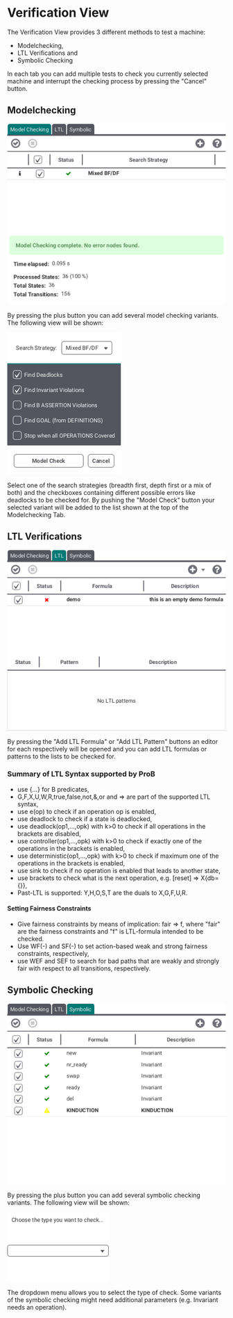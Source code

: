 # Verification View

The Verification View provides 3 different methods to test a machine:

* Modelchecking,
* LTL Verifications and
* Symbolic Checking

In each tab you can add multiple tests to check you currently selected machine and interrupt the checking process by pressing the "Cancel" button.

## <a id="Model"> Modelchecking </a>

![Modelchecking](../screenshots/Verifications/Modelchecking.png)

By pressing the plus button you can add several model checking variants. The following view will be shown:

![Modelchecking Stage](../screenshots/Verifications/Modelchecking%20Stage.png)

Select one of the search strategies (breadth first, depth first or a mix of both) and the checkboxes containing  different possible errors like deadlocks to be checked for. By pushing the "Model Check" button your selected variant will be added to the list shown at the top of the Modelchecking Tab.

## <a id="LTL"> LTL Verifications </a>

![LTL](../screenshots/Verifications/LTL.png)

By pressing the "Add LTL Formula" or "Add LTL Pattern" buttons an editor for each respectively will be opened and you can add LTL formulas or patterns to the lists to be checked for.

### Summary of LTL Syntax supported by ProB
*   use {...} for B predicates,
*   G,F,X,U,W,R,true,false,not,&,or and => are part of the supported LTL syntax,
*   use e(op) to check if an operation op is enabled,
*   use deadlock to check if a state is deadlocked,
*   use deadlock(op1,...,opk) with k>0 to check if all operations in the brackets are disabled,
*   use controller(op1,...,opk) with k>0 to check if exactly one of the operations in the brackets is enabled,
*   use deterministic(op1,...,opk) with k>0 to check if maximum one of the operations in the brackets is enabled,
*   use sink to check if no operation is enabled that leads to another state,
*   use brackets to check what is the next operation, e.g. [reset] => X{db={}},
*   Past-LTL is supported: Y,H,O,S,T are the duals to X,G,F,U,R.

#### Setting Fairness Constraints
*   Give fairness constraints by means of implication: fair => f, where "fair" are the fairness constraints and "f" is LTL-formula intended to be checked.
*   Use WF(-) and SF(-) to set action-based weak and strong fairness constraints, respectively,
*   use WEF and SEF to search for bad paths that are weakly and strongly fair with respect to all transitions, respectively.


## <a id="Symbolic"> Symbolic Checking </a>

![Symbolic Checking](../screenshots/Verifications/Symbolic%20Checking.png)

By pressing the plus button you can add several symbolic checking variants. The following view will be shown:

![Add SC](../screenshots/Verifications/Add%20SC.png)

The dropdown menu allows you to select the type of check. Some variants of the symbolic checking might need additional parameters (e.g. Invariant needs an operation).
